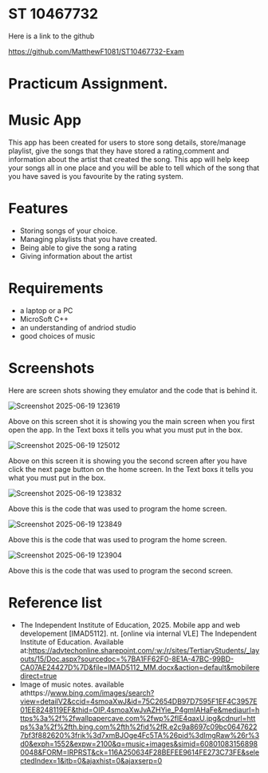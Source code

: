 # ST 10467732

Here is a link to the github

https://github.com/MatthewF1081/ST10467732-Exam

# Practicum Assignment.

# Music App

This app has been created for users to store song details, store/manage playlist, give the songs that they have stored a rating,comment and information about the artist that created the song. This app will help keep your songs all in one place and you will be able to tell which of the song that you have saved is you favourite by the rating system.

# Features
* Storing songs of your choice.
* Managing playlists that you have created.
* Being able to give the song a rating
* Giving information about the artist

# Requirements
* a laptop or a PC
* MicroSoft C++
* an understanding of andriod studio
* good choices of music
  

# Screenshots

  Here are screen shots showing they emulator and the code that is behind it.

  
 ![Screenshot 2025-06-19 123619](https://github.com/user-attachments/assets/10a45e51-3655-401d-bbc7-ae55bddb41eb)

Above on this screen shot it is showing you the main screen when you first open the app. In the Text boxs it tells you what you must put in the box.

![Screenshot 2025-06-19 125012](https://github.com/user-attachments/assets/570f95e3-4a76-400c-8d36-094030b545bb)

Above on this screen it is showing you the second screen after you have click the next page button on the home screen. In the Text boxs it tells you what you must put in the box.

![Screenshot 2025-06-19 123832](https://github.com/user-attachments/assets/e539415a-0e87-4cdb-8025-5b14e35eb813)

Above this is the code that was used to program the home screen. 

![Screenshot 2025-06-19 123849](https://github.com/user-attachments/assets/9c2e4841-8546-4b84-be52-85ae8dd48760)

Above this is the code that was used to program the home screen. 

![Screenshot 2025-06-19 123904](https://github.com/user-attachments/assets/4db41586-a852-42b7-b3dc-4c152600ce5d)

Above this is the code that was used to program the second screen.

# Reference list

* The Independent Institute of 
Education, 2025. Mobile app and web developement [IMAD5112]. nt. [online via 
internal VLE] The Independent 
Institute of Education. Available at:https://advtechonline.sharepoint.com/:w:/r/sites/TertiaryStudents/_layouts/15/Doc.aspx?sourcedoc=%7BA1FF62F0-8E1A-47BC-99BD-CA07AE24427D%7D&file=IMAD5112_MM.docx&action=default&mobileredirect=true
* Image of music notes. available athttps://www.bing.com/images/search?view=detailV2&ccid=4smoaXwJ&id=75C2654DB97D7595F1EF4C3957E01EE8248119EF&thid=OIP.4smoaXwJvAZHYie_P4gmIAHaFe&mediaurl=https%3a%2f%2fwallpapercave.com%2fwp%2fIE4qaxU.jpg&cdnurl=https%3a%2f%2fth.bing.com%2fth%2fid%2fR.e2c9a8697c09bc06476227bf3f882620%3frik%3d7xmBJOge4Fc5TA%26pid%3dImgRaw%26r%3d0&exph=1552&expw=2100&q=music+images&simid=608010831568980048&FORM=IRPRST&ck=116A250634F28BEFEE9614FE273C73FE&selectedIndex=1&itb=0&ajaxhist=0&ajaxserp=0


